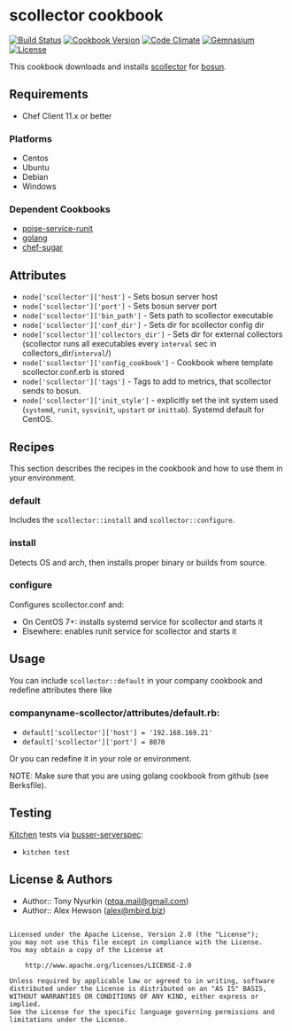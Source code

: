 scollector cookbook
===================

[![Build Status](https://travis-ci.org/ptqa/chef-scollector.svg?branch=master)](https://travis-ci.org/ptqa/chef-scollector)
[![Cookbook Version](https://img.shields.io/cookbook/v/scollector.svg)](https://supermarket.chef.io/cookbooks/scollector)
[![Code Climate](https://codeclimate.com/github/ptqa/chef-scollector.png)](https://codeclimate.com/github/ptqa/chef-scollector)
[![Gemnasium](https://img.shields.io/gemnasium/ptqa/chef-scollector.svg)](https://gemnasium.com/ptqa/chef-scollector)
[![License](https://img.shields.io/badge/license-Apache_2-blue.svg)](https://www.apache.org/licenses/LICENSE-2.0)

This cookbook downloads and installs [scollector](https://github.com/bosun-monitor/bosun/tree/master/cmd/scollector) for [bosun](bosun.org).

Requirements
------------

- Chef Client 11.x or better

### Platforms

* Centos
* Ubuntu
* Debian
* Windows


### Dependent Cookbooks

- [poise-service-runit](https://github.com/poise/poise-service)
- [golang](https://github.com/NOX73/chef-golang)
- [chef-sugar](https://github.com/sethvargo/chef-sugar)

Attributes
----------

* `node['scollector']['host']` - Sets bosun server host
* `node['scollector']['port']` - Sets bosun server port
* `node['scollector']['bin_path']` - Sets path to scollector executable
* `node['scollector']['conf_dir']` - Sets dir for scollector config dir
* `node['scollector']['collectors_dir']`  - Sets dir for external collectors (scollector runs all executables every `interval` sec in collectors_dir/`interval`/)
* `node['scollector']['config_cookbook']` - Cookbook where template scollector.conf.erb is stored
* `node['scollector']['tags']` - Tags to add to metrics, that scollector sends to bosun.
* `node['scollector']['init_style']` - explicitly set the init system used (`systemd`, `runit`, `sysvinit`, `upstart` or `inittab`). Systemd default for CentOS.


Recipes
-------

This section describes the recipes in the cookbook and how to use them in your environment.

### default

Includes the `scollector::install` and `scollector::configure`.

### install
Detects OS and arch, then installs proper binary or builds from source.

### configure

Configures scollector.conf and:

* On CentOS 7+: installs systemd service for scollector and starts it
* Elsewhere: enables runit service for scollector and starts it


Usage
-----

You can include `scollector::default` in your company cookbook and redefine attributes there like
### companyname-scollector/attributes/default.rb:
* `default['scollector']['host'] = '192.168.169.21'`
* `default['scollector']['port'] = 8070`

Or you can redefine it in your role or environment.

NOTE: Make sure that you are using golang cookbook from github (see Berksfile).

Testing
-----

[Kitchen](http://kitchen.ci) tests via [busser-serverspec](https://github.com/test-kitchen/busser-serverspec):
* `kitchen test`

License & Authors
-----------------
- Author:: Tony Nyurkin (<ptqa.mail@gmail.com>)
- Author:: Alex Hewson (<alex@mbird.biz>)

```text

Licensed under the Apache License, Version 2.0 (the "License");
you may not use this file except in compliance with the License.
You may obtain a copy of the License at

    http://www.apache.org/licenses/LICENSE-2.0

Unless required by applicable law or agreed to in writing, software
distributed under the License is distributed on an "AS IS" BASIS,
WITHOUT WARRANTIES OR CONDITIONS OF ANY KIND, either express or implied.
See the License for the specific language governing permissions and
limitations under the License.
```
